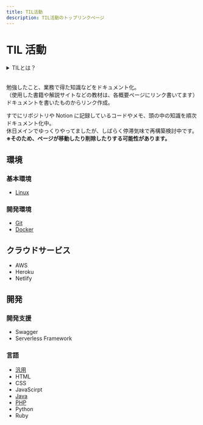 ```yaml
---
title: TIL活動
description: TIL活動のトップリンクページ
---
```


# TIL 活動

<details>
  <summary>TILとは？</summary>
  <blockquote>「Today I Learned」の略で、Github上にTILというリポジトリを作成してそこに今日覚えたことを書いていくというものです。</blockquote>

  出典：[Qiita - Githubのリポジトリ「TIL」を使って小さなアウトプットを習慣化する](https://qiita.com/nemui_/items/239335b4ed0c3c797add)

  目的
  - アウトプットの習慣が身につく
  - 勉強したことを可視化することでモチベーションに繋げる
  - 自分の財産になる
  - 他の人に勉強した内容を伝えられる材料になる

</details>

<br />

勉強したこと、業務で得た知識などをドキュメント化。  
（使用した書籍や解説サイトなどの教材は、各概要ページにリンク書いてます）  
ドキュメントを書いたものからリンク作成。

すでにリポジトリや Notion に記録しているコードやメモ、頭の中の知識を順次ドキュメント化中。  
休日メインでゆっくりやってましたが、しばらく停滞気味で再構築検討中です。  
**※そのため、ページが移動したり削除したりする可能性があります。**

## 環境
### 基本環境
- [Linux](/docs/Linux/linux-overview)

### 開発環境
- [Git](/docs/Git/git-overview)
- [Docker](/docs/Docker/docker-overview)

## クラウドサービス
- AWS
- Heroku
- Netlify

## 開発
### 開発支援
- Swagger
- Serverless Framework

### 言語
- [汎用](/docs/General/if-flat)
- HTML
- CSS
- JavaScirpt
- [Java](/docs/Java/Pure/java-overview)
- [PHP](/docs/PHP/Pure/php-overview)
- Python
- Ruby
